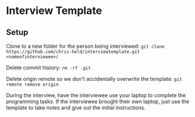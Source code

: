 # Interview Template

## Setup

Clone to a new folder for the person being interviewed:
`git clone https://github.com/chris-held/interviewtemplate.git <nameofinterviewee>/`

Delete commit history:
`rm -rf .git`

Delete origin remote so we don't accidentally overwrite the template:
`git remote remove origin`

During the interview, have the interviewee use your laptop to complete the programming tasks. If the interviewee brought their own laptop, just use the template to take notes and give out the initial instructions.
